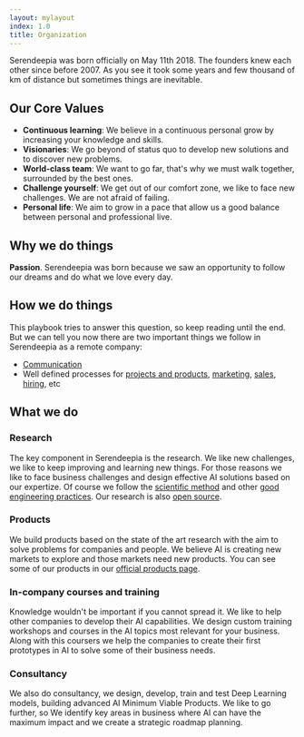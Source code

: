 ```yaml
---
layout: mylayout
index: 1.0
title: Organization
---
```


Serendeepia was born officially on May 11th 2018. The founders knew each other since before 2007. As you see it took some years and few thousand of km of distance but sometimes things are inevitable.

## Our Core Values

* __Continuous learning__: We believe in a continuous personal grow by increasing your knowledge and skills.
* __Visionaries__: We go beyond of status quo to develop new solutions and to discover new problems.
* __World-class team__: We want to go far, that's why we must walk together, surrounded by the best ones.
* __Challenge yourself__: We get out of our comfort zone, we like to face new challenges. We are not afraid of failing.
* __Personal life__: We aim to grow in a pace that allow us a good balance between personal and professional live.

## Why we do things

__Passion__. Serendeepia was born because we saw an opportunity to follow our dreams and do what we love every day.

## How we do things

This playbook tries to answer this question, so keep reading until the end. But we can tell you now there are two important things we follow in Serendeepia as a remote company:
* [Communication](/1-2-communication)
* Well defined processes for [projects and products](/4-0-projects-products), [marketing](/5-0-marketing), [sales](/5-3-sales), [hiring](/2-1-hiring), etc

## What we do

### Research

The key component in Serendeepia is the research. We like new challenges, we like to keep improving and learning new things. For those reasons we like to face business challenges and design effective AI solutions based on our expertize. Of course we follow the [scientific method](3-0-research#scientific-method) and other [good engineering practices](/3-0-research). Our research is also [open source]((/3-0-research#open-source)).
    
### Products

We build products based on the state of the art research with the aim to solve problems for companies and people. We believe AI is creating new markets to explore and those markets need new products. You can see some of our products in our [official products page](http://serendeepia.com/products.html). 
    
### In-company courses and training

Knowledge wouldn't be important if you cannot spread it. We like to help other companies to develop their AI capabilities. We design custom training workshops and courses in the AI topics most relevant for your business. Along with this coursers we help the companies to create their first prototypes in AI to solve some of their business needs.

### Consultancy

We also do consultancy, we design, develop, train and test Deep Learning models, building advanced AI Minimum Viable Products. We like to go further, so We identify key areas in business where AI can have the maximum impact and we create a strategic roadmap planning.